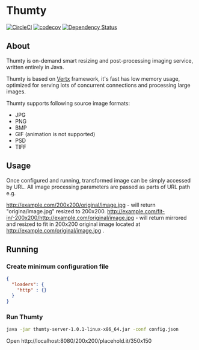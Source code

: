 # Thumty
[![CircleCI](https://circleci.com/gh/thumty/thumty.svg?style=svg)](https://circleci.com/gh/thumty/thumty)
[![codecov](https://codecov.io/gh/thumty/thumty/branch/master/graph/badge.svg)](https://codecov.io/gh/thumty/thumty)
[![Dependency Status](https://www.versioneye.com/user/projects/58d95960d6c98d004174757c/badge.svg?style=flat-square)](https://www.versioneye.com/user/projects/58d95960d6c98d004174757c)

## About
Thumty is on-demand smart resizing and post-processing imaging service, written entirely in Java. 

Thumty is based on [Vertx](http://vertx.io) framework, it's fast has low memory usage,  optimized for serving lots of concurrent connections and processing large images. 

Thumty supports following source image formats:
- JPG
- PNG
- BMP
- GIF (animation is not supported) 
- PSD
- TIFF

## Usage

Once configured and running, transformed image can be simply accessed by URL. All image processing parameters are passed as parts of URL path e.g.

http://example.com/200x200/original/image.jpg - will return "origina/image.jpg" resized to 200x200.
http://example.com/fit-in/-200x200/http://example.com/original/image.jpg - will return mirrored and resized to fit in 200x200 original image located at http://example.com/original/image.jpg .

## Running

### Create minimum configuration file
```json
{
  "loaders": {
    "http" : {}
  }
}
```

### Run Thumty
```bash 
java -jar thumty-server-1.0.1-linux-x86_64.jar -conf config.json
```

Open http://localhost:8080/200x200/placehold.it/350x150

